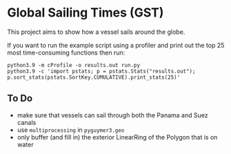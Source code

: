 # Global Sailing Times (GST)

This project aims to show how a vessel sails around the globe.

If you want to run the example script using a profiler and print out the top 25 most time-consuming functions then run:

```
python3.9 -m cProfile -o results.out run.py
python3.9 -c 'import pstats; p = pstats.Stats("results.out"); p.sort_stats(pstats.SortKey.CUMULATIVE).print_stats(25)'
```

## To Do

* make sure that vessels can sail through both the Panama and Suez canals
* use `multiprocessing` in `pyguymer3.geo`
* only buffer (and fill in) the exterior LinearRing of the Polygon that is on water
